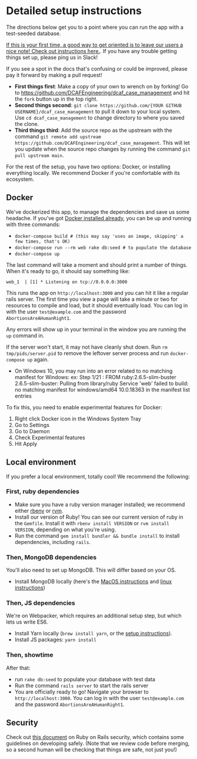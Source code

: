 # Detailed setup instructions

The directions below get you to a point where you can run the app with a test-seeded database.

[If this is your first time, a good way to get oriented is to leave our users a nice note! Check out instructions here.](YOUR_FIRST_CONTRIBUTION.md). If you have any trouble getting things set up, please ping us in Slack!

If you see a spot in the docs that's confusing or could be improved, please pay it forward by making a pull request!

- **First things first**: Make a copy of your own to wrench on by forking! Go to https://github.com/DCAFEngineering/dcaf_case_management and hit the `fork` button up in the top right.
- **Second things second**: `git clone https://github.com/{YOUR GITHUB USERNAME}/dcaf_case_management` to pull it down to your local system. Use `cd dcaf_case_management` to change directory to where you saved the clone.
- **Third things third**: Add the source repo as the upstream with the command `git remote add upstream https://github.com/DCAFEngineering/dcaf_case_management`. This will let you update when the source repo changes by running the command `git pull upstream main`.

For the rest of the setup, you have two options: Docker, or installing everything locally. We recommend Docker if you're comfortable with its ecosystem.

## Docker

We've dockerized this app, to manage the dependencies and save us some headache. If you've got [Docker installed already](https://docs.docker.com/engine/installation/), you can be up and running with three commands:

- `docker-compose build # (this may say 'uses an image, skipping' a few times, that's OK)`
- `docker-compose run --rm web rake db:seed # to populate the database`
- `docker-compose up`

The last command will take a moment and should print a number of things. When it's ready
to go, it should say something like:

    web_1  | [1] * Listening on tcp://0.0.0.0:3000

This runs the app on `http://localhost:3000` and you can hit it like a regular rails server. The first time you view a page will
take a minute or two for resources to compile and load, but it should eventually load. You can log in with the user `test@example.com` and the password `AbortionsAreAHumanRight1`.

Any errors will show up in your terminal in the window you are running the `up` command in.

If the server won't start, it may not have cleanly shut down. Run `rm tmp/pids/server.pid` to remove the leftover server process and run `docker-compose up` again.

- On Windows 10, you may run into an error related to no matching manifest for Windows:
  ex: Step 1/21 : FROM ruby:2.6.5-slim-buster
  2.6.5-slim-buster: Pulling from library/ruby
  Service 'web' failed to build: no matching manifest for windows/amd64 10.0.18363 in the manifest list entries

To fix this, you need to enable experimental features for Docker:

1. Right click Docker icon in the Windows System Tray
2. Go to Settings
3. Go to Daemon
4. Check Experimental features
5. Hit Apply

## Local environment

If you prefer a local environment, totally cool! We recommend the following:

### First, ruby dependencies

- Make sure you have a ruby version manager installed; we recommend either [rbenv](https://github.com/rbenv/rbenv) or [rvm](https://rvm.io/).
- Install our version of Ruby! You can see our current version of ruby in the `Gemfile`. Install it with `rbenv install VERSION` or `rvm install VERSION`, depending on what you're using.
- Run the command `gem install bundler && bundle install` to install dependencies, including `rails`.

### Then, MongoDB dependencies

You'll also need to set up MongoDB. This will differ based on your OS.

- Install MongoDB locally (here's the [MacOS instructions](https://docs.mongodb.com/manual/tutorial/install-mongodb-on-os-x/) and [linux instructions](https://docs.mongodb.org/manual/tutorial/install-mongodb-on-ubuntu/))

### Then, JS dependencies

We're on Webpacker, which requires an additional setup step, but which lets us write ES6.

- Install Yarn locally (`brew install yarn`, or the [setup instructions](https://yarnpkg.com/en/docs/install)).
- Install JS packages: `yarn install`

### Then, showtime

After that:

- run `rake db:seed` to populate your database with test data
- Run the command `rails server` to start the rails server
- You are officially ready to go! Navigate your browser to `http://localhost:3000`. You can log in with the user `test@example.com` and the password `AbortionsAreAHumanRight1`.

## Security

Check out [this document](https://github.com/DCAFEngineering/dcaf_case_management/docs/SECURITY_INTRO.md) on Ruby on Rails security, which contains some guidelines on developing safely. (Note that we review code before merging, so a second human will be checking that things are safe, not just you!)
